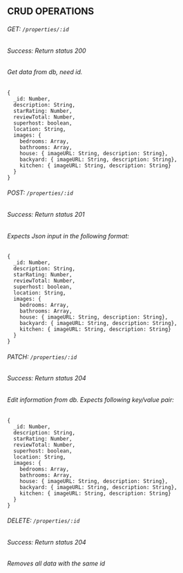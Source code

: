 ## CRUD OPERATIONS

###### GET: `/properties/:id`
###### Success: Return status 200
###### Get data from db, need id.
```
{
  _id: Number,
  description: String,
  starRating: Number,
  reviewTotal: Number,
  superhost: boolean,
  location: String,
  images: {
    bedrooms: Array,
    bathrooms: Array,
    house: { imageURL: String, description: String},
    backyard: { imageURL: String, description: String},
    kitchen: { imageURL: String, description: String}
  }
}
```

###### POST: `/properties/:id`
###### Success: Return status 201
###### Expects Json input in the following format:
```
{
  _id: Number,
  description: String,
  starRating: Number,
  reviewTotal: Number,
  superhost: boolean,
  location: String,
  images: {
    bedrooms: Array,
    bathrooms: Array,
    house: { imageURL: String, description: String},
    backyard: { imageURL: String, description: String},
    kitchen: { imageURL: String, description: String}
  }
}
```

###### PATCH: `/properties/:id`
###### Success: Return status 204
###### Edit information from db. Expects following key/value pair:
```
{
  _id: Number,
  description: String,
  starRating: Number,
  reviewTotal: Number,
  superhost: boolean,
  location: String,
  images: {
    bedrooms: Array,
    bathrooms: Array,
    house: { imageURL: String, description: String},
    backyard: { imageURL: String, description: String},
    kitchen: { imageURL: String, description: String}
  }
}
```

###### DELETE: `/properties/:id`
###### Success: Return status 204
###### Removes all data with the same id